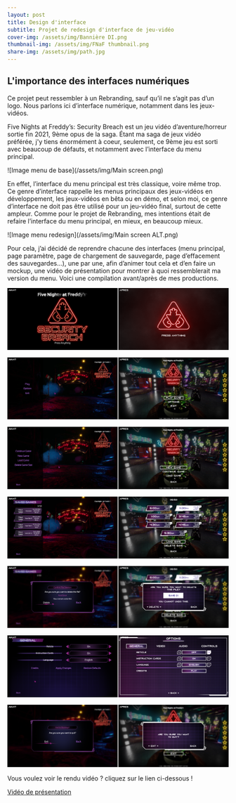 ```yaml
---
layout: post
title: Design d'interface
subtitle: Projet de redesign d'interface de jeu-vidéo
cover-img: /assets/img/Bannière DI.png
thumbnail-img: /assets/img/FNaF thumbnail.png
share-img: /assets/img/path.jpg
---
```


## L'importance des interfaces numériques

Ce projet  peut ressembler à un Rebranding, sauf qu’il ne s’agit pas d’un logo. Nous parlons ici d’interface numérique, notamment dans les jeux-vidéos.

Five Nights at Freddy’s: Security Breach est un jeu vidéo d’aventure/horreur sortie fin 2021, 9ème opus de la saga. Étant ma saga de jeux vidéo préférée, j'y tiens énormément à coeur, seulement, ce 9ème jeu est sorti avec beaucoup de défauts, et notamment avec l’interface du menu principal.

![Image menu de base](/assets/img/Main screen.png)

En effet, l’interface du menu principal est très classique, voire même trop. Ce genre d’interface rappelle les menus principaux des jeux-vidéos en développement, les jeux-vidéos en bêta ou en démo, et selon moi, ce genre d’interface ne doit pas être utilisé pour un jeu-vidéo final, surtout de cette ampleur.
Comme pour le projet de Rebranding, mes intentions était de refaire l’interface du menu principal, en mieux, en beaucoup mieux.

![Image menu redesign](/assets/img/Main screen ALT.png)

Pour cela, j’ai décidé de reprendre chacune des interfaces (menu principal, page paramètre, page de chargement de sauvegarde, page d’effacement des sauvegardes…), une par une, afin d’animer tout cela et d’en faire un mockup, une vidéo de présentation pour montrer à quoi ressemblerait ma version du menu. Voici une compilation avant/après de mes productions.

![Compil 1](/assets/img/Compilation.png)

![Compil 2](/assets/img/Compilation2.png)

![Compil 3](/assets/img/Compilation3.png)

![Compil 4](/assets/img/Compilation4.png)

![Compil 5](/assets/img/Compilation5.png)

![Compil 6](/assets/img/Compilation6.png)

![Compil 7](/assets/img/Compilation7.png)

Vous voulez voir le rendu vidéo ? cliquez sur le lien ci-dessous !

[Vidéo de présentation](https://youtu.be/dtG_DAEKTAs)
